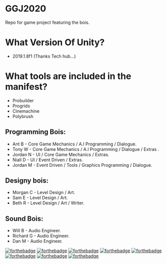 # GGJ2020
Repo for game project featuring the bois.

# What Version Of Unity?
- 2019.1.8f1 (Thanks Tech hub...)

# What tools are included in the manifest?
- Probuilder
- Progrids
- Cinemachine
- Polybrush

## Programming Bois:
- Ant B - Core Game Mechanics / A.I Programming / Dialogue.
- Tony W - Core Game Mechanics / A.I Programming / Dialogue / Extras .
- Jordan N - UI / Core Game Mechanics / Extras.
- Niall D - UI / Event Driven / Extras.
- Jordan M - Event Driven / Tools / Graphics Programming / Dialogue.

## Designy bois:
- Morgan C - Level Design / Art.
- Sam E - Level Design / Art.
- Beth R - Level Design / Art / Writer.

## Sound Bois:
- Will B - Audio Engineer.
- Richard G - Audio Engineer.
- Dan M - Audio Engineer.

[![forthebadge](https://forthebadge.com/images/badges/fuck-it-ship-it.svg)](https://forthebadge.com)
[![forthebadge](https://forthebadge.com/images/badges/gluten-free.svg)](https://forthebadge.com)
[![forthebadge](https://forthebadge.com/images/badges/built-with-love.svg)](https://forthebadge.com)
[![forthebadge](https://forthebadge.com/images/badges/made-with-crayons.svg)](https://forthebadge.com)
[![forthebadge](https://forthebadge.com/images/badges/built-with-resentment.svg)](https://forthebadge.com)
[![forthebadge](https://forthebadge.com/images/badges/mom-made-pizza-rolls.svg)](https://forthebadge.com)
[![forthebadge](https://forthebadge.com/images/badges/you-didnt-ask-for-this.svg)](https://forthebadge.com)
[![forthebadge](https://forthebadge.com/images/badges/kinda-sfw.svg)](https://forthebadge.com)
